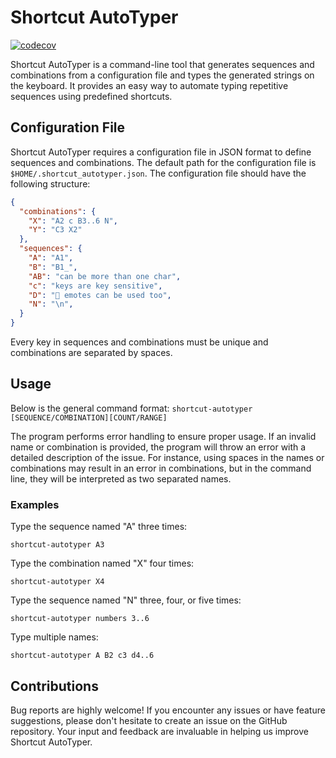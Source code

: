 # Shortcut AutoTyper

[![codecov](https://codecov.io/gh/Fanteria/photo-worker/graph/badge.svg?token=9S62IJJVBH)](https://codecov.io/gh/Fanteria/photo-worker)

Shortcut AutoTyper is a command-line tool that generates sequences and combinations from a configuration file and types the generated strings on the keyboard. It provides an easy way to automate typing repetitive sequences using predefined shortcuts.

## Configuration File

Shortcut AutoTyper requires a configuration file in JSON format to define sequences and combinations. The default path for the configuration file is `$HOME/.shortcut_autotyper.json`. The configuration file should have the following structure:

``` json
{
  "combinations": {
    "X": "A2 c B3..6 N",
    "Y": "C3 X2"
  },
  "sequences": {
    "A": "A1",
    "B": "B1_",
    "AB": "can be more than one char",
    "c": "keys are key sensitive",
    "D": "🐧 emotes can be used too",
    "N": "\n",
  }
}
```

Every key in sequences and combinations must be unique and combinations are separated by spaces.

## Usage

Below is the general command format:
`shortcut-autotyper [SEQUENCE/COMBINATION][COUNT/RANGE]`

The program performs error handling to ensure proper usage. If an invalid name or combination is provided, the program will throw an error with a detailed description of the issue. For instance, using spaces in the names or combinations may result in an error in combinations, but in the command line, they will be interpreted as two separated names.

### Examples
Type the sequence named "A" three times:
```
shortcut-autotyper A3
```
Type the combination named "X" four times:
```
shortcut-autotyper X4
```
Type the sequence named "N" three, four, or five times:
```
shortcut-autotyper numbers 3..6
```
Type multiple names:
```
shortcut-autotyper A B2 c3 d4..6
```

## Contributions
Bug reports are highly welcome! If you encounter any issues or have feature suggestions, please don't hesitate to create an issue on the GitHub repository. Your input and feedback are invaluable in helping us improve Shortcut AutoTyper.
